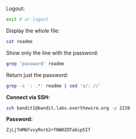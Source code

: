 Logout:
```bash
exit # or logout
```

Display the whole file:
```bash
cat readme 
```

Show only the line with the password:
```bash
grep 'password' readme
```

Return just the password:
```bash
grep -o ': .*' readme | sed 's/: //'
```


**Connect via SSH:**
```bash
ssh bandit1@bandit.labs.overthewire.org -p 2220
```
**Password:** 
```bash
ZjLjTmM6FvvyRnrb2rfNWOZOTa6ip5If
```